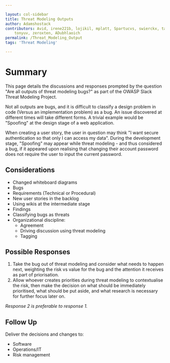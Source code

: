 ```yaml
---

layout: col-sidebar
title: Threat Modeling Outputs
author: Adamshostack
contributors: Avid, irene221b, lojikil, mplatt, Spartucvs, swierckx, tash,
    tonyuv, zeroxten, ADubhlaoich
permalink: /Threat_Modeling_Output
tags: 'Threat Modeling'

---
```


# Summary

This page details the discussions and responses prompted by the question "Are
all outputs of threat modeling bugs?" as part of the OWASP Slack Threat
Modeling Project.

Not all outputs are bugs, and it is difficult to classify a design problem in
code (Versus an implementation problem) as a bug. An issue discovered at
different times will take different forms. A trivial example would be
"Spoofing" at the design stage of a web application.

When creating a user story, the user in question may think "I want secure
authentication so that only I can access my data". During the development
stage, "Spoofing" may appear while threat modeling - and thus considered a bug,
if it appeared upon realising that changing their account password does not
require the user to input the current password.


## Considerations

* Changed whiteboard diagrams
* Bugs
* Requirements (Technical or Procedural)
* New user stories in the backlog
* Using wikis at the intermediate stage
* Findings 
* Classifying bugs as threats
* Organizational discipline:
    * Agreement 
    * Driving discussion using threat modeling
    * Tagging

## Possible Responses

1. Take the bug out of threat modeling and consider what needs to happen next,
weighting the risk vs value for the bug and the attention it receives as part
of priorisation. 
2. Allow whoever creates priorities during threat modeling to contextualise the 
risk, then make the decision on what should be immediately prioritised, what 
should be put aside, and what research is necessary for further focus later on.

*Response 2 is preferable to response 1.*

## Follow Up

Deliver the decisions and changes to:
* Software
* Operations/IT
* Risk management
